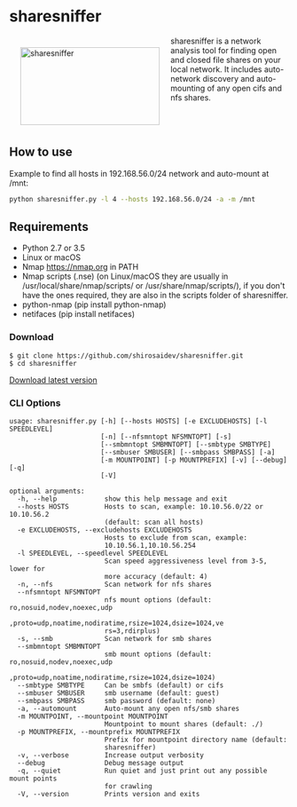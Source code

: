 # sharesniffer
<img src="https://github.com/shirosaidev/diskover/blob/master/docs/sharesniffer.png?raw=true" alt="sharesniffer" width="251" height="140" hspace="20" vspace="20" align="left" />

<p>sharesniffer is a network analysis tool for finding open and closed file shares on your local network. It includes auto-network discovery and auto-mounting of any open cifs and nfs shares.</p><br />
<br />

## How to use

Example to find all hosts in 192.168.56.0/24 network and auto-mount at /mnt:

```sh
python sharesniffer.py -l 4 --hosts 192.168.56.0/24 -a -m /mnt
```

## Requirements

- Python 2.7 or 3.5
- Linux or macOS
- Nmap https://nmap.org in PATH
- Nmap scripts (.nse) (on Linux/macOS they are usually in /usr/local/share/nmap/scripts/ or /usr/share/nmap/scripts/), if you don't have the ones required, they are also in the scripts folder of sharesniffer.
- python-nmap (pip install python-nmap)
- netifaces (pip install netifaces)

### Download

```shell
$ git clone https://github.com/shirosaidev/sharesniffer.git
$ cd sharesniffer
```
[Download latest version](https://github.com/shirosaidev/sharesniffer/releases/latest)


### CLI Options

```
usage: sharesniffer.py [-h] [--hosts HOSTS] [-e EXCLUDEHOSTS] [-l SPEEDLEVEL]
                       [-n] [--nfsmntopt NFSMNTOPT] [-s]
                       [--smbmntopt SMBMNTOPT] [--smbtype SMBTYPE]
                       [--smbuser SMBUSER] [--smbpass SMBPASS] [-a]
                       [-m MOUNTPOINT] [-p MOUNTPREFIX] [-v] [--debug] [-q]
                       [-V]

optional arguments:
  -h, --help            show this help message and exit
  --hosts HOSTS         Hosts to scan, example: 10.10.56.0/22 or 10.10.56.2
                        (default: scan all hosts)
  -e EXCLUDEHOSTS, --excludehosts EXCLUDEHOSTS
                        Hosts to exclude from scan, example:
                        10.10.56.1,10.10.56.254
  -l SPEEDLEVEL, --speedlevel SPEEDLEVEL
                        Scan speed aggressiveness level from 3-5, lower for
                        more accuracy (default: 4)
  -n, --nfs             Scan network for nfs shares
  --nfsmntopt NFSMNTOPT
                        nfs mount options (default: ro,nosuid,nodev,noexec,udp
                        ,proto=udp,noatime,nodiratime,rsize=1024,dsize=1024,ve
                        rs=3,rdirplus)
  -s, --smb             Scan network for smb shares
  --smbmntopt SMBMNTOPT
                        smb mount options (default: ro,nosuid,nodev,noexec,udp
                        ,proto=udp,noatime,nodiratime,rsize=1024,dsize=1024)
  --smbtype SMBTYPE     Can be smbfs (default) or cifs
  --smbuser SMBUSER     smb username (default: guest)
  --smbpass SMBPASS     smb password (default: none)
  -a, --automount       Auto-mount any open nfs/smb shares
  -m MOUNTPOINT, --mountpoint MOUNTPOINT
                        Mountpoint to mount shares (default: ./)
  -p MOUNTPREFIX, --mountprefix MOUNTPREFIX
                        Prefix for mountpoint directory name (default:
                        sharesniffer)
  -v, --verbose         Increase output verbosity
  --debug               Debug message output
  -q, --quiet           Run quiet and just print out any possible mount points
                        for crawling
  -V, --version         Prints version and exits
  ```
